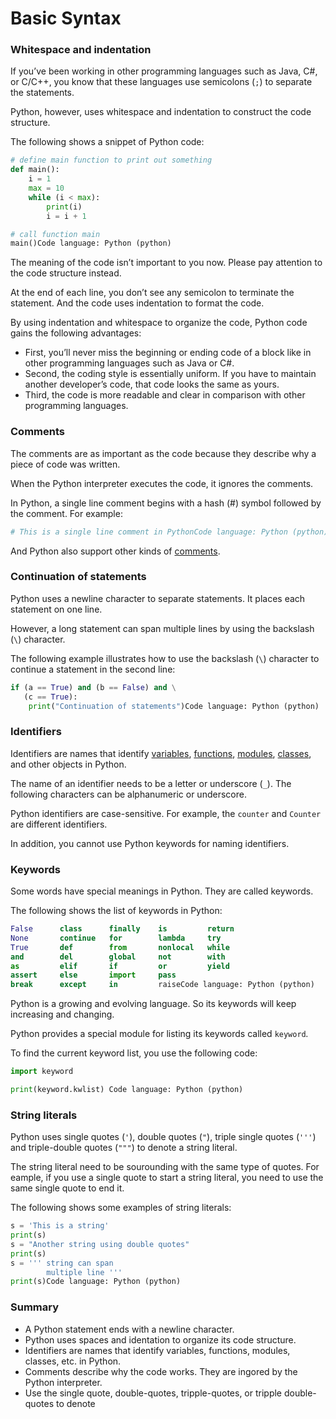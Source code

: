 # Basic Syntax



### Whitespace and indentation

If you’ve been working in other programming languages such as Java, C\#, or C/C++, you know that these languages use semicolons \(`;`\) to separate the statements.

Python, however, uses whitespace and indentation to construct the code structure.

The following shows a snippet of Python code:

```python
# define main function to print out something
def main():
    i = 1
    max = 10
    while (i < max):
        print(i)
        i = i + 1

# call function main 
main()Code language: Python (python)
```

The meaning of the code isn’t important to you now. Please pay attention to the code structure instead.

At the end of each line, you don’t see any semicolon to terminate the statement. And the code uses indentation to format the code.

By using indentation and whitespace to organize the code, Python code gains the following advantages:

* First, you’ll never miss the beginning or ending code of a block like in other programming languages such as Java or C\#.
* Second, the coding style is essentially uniform. If you have to maintain another developer’s code, that code looks the same as yours.
* Third, the code is more readable and clear in comparison with other programming languages.

### Comments

The comments are as important as the code because they describe why a piece of code was written.

When the Python interpreter executes the code, it ignores the comments.

In Python, a single line comment begins with a hash \(\#\) symbol followed by the comment. For example:

```python
# This is a single line comment in PythonCode language: Python (python)
```

And Python also support other kinds of [comments](https://www.pythontutorial.net/python-basics/python-comments/).

### Continuation of statements

Python uses a newline character to separate statements. It places each statement on one line.

However, a long statement can span multiple lines by using the backslash \(`\`\) character.

The following example illustrates how to use the backslash \(`\`\) character to continue a statement in the second line:

```python
if (a == True) and (b == False) and \
   (c == True):
    print("Continuation of statements")Code language: Python (python)
```

### Identifiers

Identifiers are names that identify [variables](https://www.pythontutorial.net/python-basics/python-variables/), [functions](https://www.pythontutorial.net/python-basics/python-functions/), [modules](https://www.pythontutorial.net/python-basics/python-module/), [classes](https://www.pythontutorial.net/python-oop/python-class/), and other objects in Python.

The name of an identifier needs to be a letter or underscore \(`_`\). The following characters can be alphanumeric or underscore.

Python identifiers are case-sensitive. For example, the `counter` and `Counter` are different identifiers.

In addition, you cannot use Python keywords for naming identifiers.

### Keywords

Some words have special meanings in Python. They are called keywords.

The following shows the list of keywords in Python:

```python
False      class      finally    is         return
None       continue   for        lambda     try
True       def        from       nonlocal   while
and        del        global     not        with
as         elif       if         or         yield
assert     else       import     pass
break      except     in         raiseCode language: Python (python)
```

Python is a growing and evolving language. So its keywords will keep increasing and changing.

Python provides a special module for listing its keywords called `keyword`_._ 

To find the current keyword list, you use the following code:

```python
import keyword

print(keyword.kwlist) Code language: Python (python)
```

### String literals

Python uses single quotes \(`'`\), double quotes \(`"`\), triple single quotes \(`'''`\) and triple-double quotes \(`"""`\) to denote a string literal.

The string literal need to be sourounding with the same type of quotes. For eample, if you use a single quote to start a string literal, you need to use the same single quote to end it.

The following shows some examples of string literals:

```python
s = 'This is a string'
print(s)
s = "Another string using double quotes"
print(s)
s = ''' string can span
        multiple line '''
print(s)Code language: Python (python)
```

### Summary

* A Python statement ends with a newline character.
* Python uses spaces and identation to organize its code structure.
* Identifiers are names that identify variables, functions, modules, classes, etc. in Python.
* Comments describe why the code works. They are ingored by the Python interpreter.
* Use the single quote, double-quotes, tripple-quotes, or tripple double-quotes to denote

